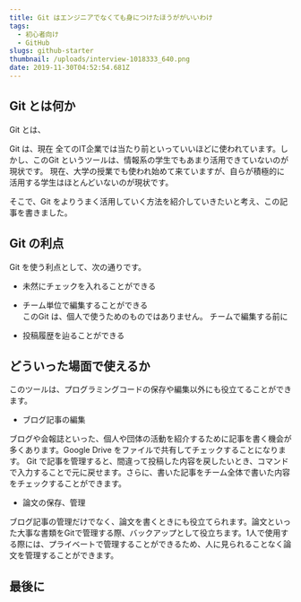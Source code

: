 ```yaml
---
title: Git はエンジニアでなくても身につけたほうががいいわけ  
tags: 
  - 初心者向け 
  - GitHub  
slugs: github-starter 
thumbnail: /uploads/interview-1018333_640.png
date: 2019-11-30T04:52:54.681Z
---
```



## Git とは何か
Git とは、

Git は、現在 全てのIT企業では当たり前といっていいほどに使われています。しかし、このGit というツールは、情報系の学生でもあまり活用できていないのが現状です。
現在、大学の授業でも使われ始めて来ていますが、自らが積極的に活用する学生はほとんどいないのが現状です。

そこで、Git をよりうまく活用していく方法を紹介していきたいと考え、この記事を書きました。

## Git の利点

Git を使う利点として、次の通りです。
- 未然にチェックを入れることができる  

- チーム単位で編集することができる  
このGit は、個人で使うためのものではありません。
チームで編集する前に

- 投稿履歴を辿ることができる


## どういった場面で使えるか

このツールは、プログラミングコードの保存や編集以外にも役立てることができます。

- ブログ記事の編集

ブログや会報誌といった、個人や団体の活動を紹介するために記事を書く機会が多くあります。Google Drive をファイルで共有してチェックすることになります。
Git で記事を管理すると、間違って投稿した内容を戻したいとき、コマンドで入力することで元に戻せます。さらに、書いた記事をチーム全体で書いた内容をチェックすることができます。

- 論文の保存、管理

ブログ記事の管理だけでなく、論文を書くときにも役立てられます。論文といった大事な書類をGitで管理する際、バックアップとして役立ちます。1人で使用する際には、プライベートで管理することができるため、人に見られることなく論文を管理することができます。


## 最後に
